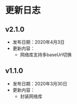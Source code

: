更新日志
====
## v2.1.0
- 发布日期：2020年4月3日
- 更新内容：
    - 网络库支持多baseUrl切换
    
## v1.1.0
- 发布日期：2020年3月30日
- 更新内容：
    - 封装网络库
        